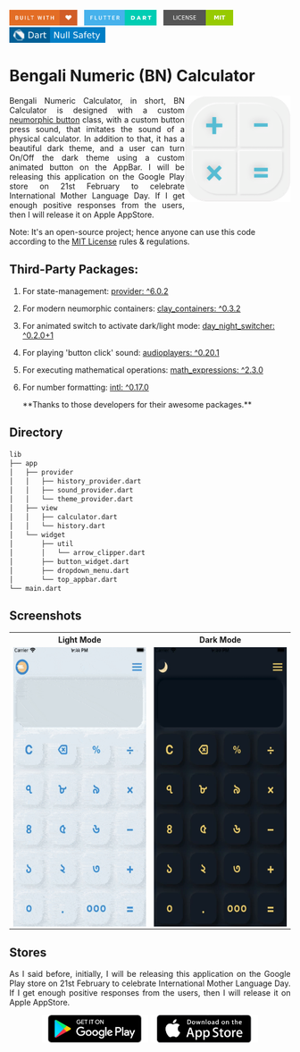 <img src="screenshots/badges/built-with-love.svg" height="28px"/>&nbsp;&nbsp;
<img src="screenshots/badges/flutter-dart.svg" height="28px" />&nbsp;&nbsp;
<a href="https://choosealicense.com/licenses/mit/" target="_blank"><img src="screenshots/badges/license-MIT.svg" height="28px" /></a>&nbsp;&nbsp;
<img src="screenshots/badges/dart-null_safety-blue.svg" height="28px"/>

# Bengali Numeric (BN) Calculator

<img align="right" src="assets/images/playstore.png" height="190"></img>

<p align="justify" >
    Bengali Numeric Calculator, in short, BN Calculator is designed with a custom <a href="lib/src/widget/button_widget.dart">neumorphic button</a> class, with a custom button press sound, that imitates the sound of a physical calculator. In addition to that, it has a beautiful dark theme, and a user can turn On/Off the dark theme using a custom animated button on the AppBar. I will be releasing this application on the Google Play store on 21st February to celebrate International Mother Language Day. If I get enough positive responses from the users, then I will release it on Apple AppStore.
</p>

Note: It's an open-source project; hence anyone can use this code according to the [MIT License](https://choosealicense.com/licenses/mit/) rules & regulations.

## Third-Party Packages:

1. For state-management: [provider: ^6.0.2](https://pub.dev/packages/provider)
2. For modern neumorphic containers: [clay_containers: ^0.3.2](https://pub.dev/packages/clay_containers)
3. For animated switch to activate dark/light mode: [day_night_switcher: ^0.2.0+1](https://pub.dev/packages/day_night_switcher)
4. For playing 'button click' sound: [audioplayers: ^0.20.1](https://pub.dev/packages/audioplayers)
5. For executing mathematical operations: [math_expressions: ^2.3.0](https://pub.dev/packages/math_expressions)
6. For number formatting: [intl: ^0.17.0](https://pub.dev/packages/intl)

   \*\*Thanks to those developers for their awesome packages.\*\*

## Directory

```
lib
├── app
│   ├── provider
│   │   ├── history_provider.dart
│   │   ├── sound_provider.dart
│   │   └── theme_provider.dart
│   ├── view
│   │   ├── calculator.dart
│   │   └── history.dart
│   └── widget
│       ├── util
│       │   └── arrow_clipper.dart
│       ├── button_widget.dart
│       ├── dropdown_menu.dart
│       └── top_appbar.dart
└── main.dart
```

## Screenshots

<table align="center" style="margin: 0px auto;">
  <tr>
    <th>Light Mode</th>
    <th>Dark Mode</th>
  </tr>
  <tr>
    <td><img align="right" src="screenshots/lightTheme.gif" height="500"></img></td>
    <td><img align="right" src="screenshots/darkTheme.gif" height="500"></img></td>
  </tr>
  </table>

## Stores

<p align="justify" >
    As I said before, initially, I will be releasing this application on the Google Play store on 21st February to celebrate International Mother Language Day. If I get enough positive responses from the users, then I will release it on Apple AppStore.
</p>
<p align="center">
<a href="https://play.google.com/store/apps" target="_blank"><img src="screenshots/stores_logos/GooglePlay.png" height="50px" /></a>
<a href="https://www.apple.com/app-store/" target="_blank"><img src="screenshots/stores_logos/AppStore.png" height="50px" /></a>
</p>
